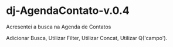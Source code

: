 # dj-AgendaContato-v.0.4
Acresentei a busca na Agenda de Contatos

Adicionar Busca, 
Utilizar Filter, 
Utilizar Concat, 
Utilizar Q('campo').
